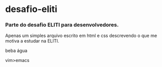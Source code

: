 # desafio-eliti
### Parte do desafio ELITI para desenvolvedores.

Apenas um simples arquivo escrito em html e css descrevendo o que me motiva a estudar na ELITI.

beba água

vim>emacs


